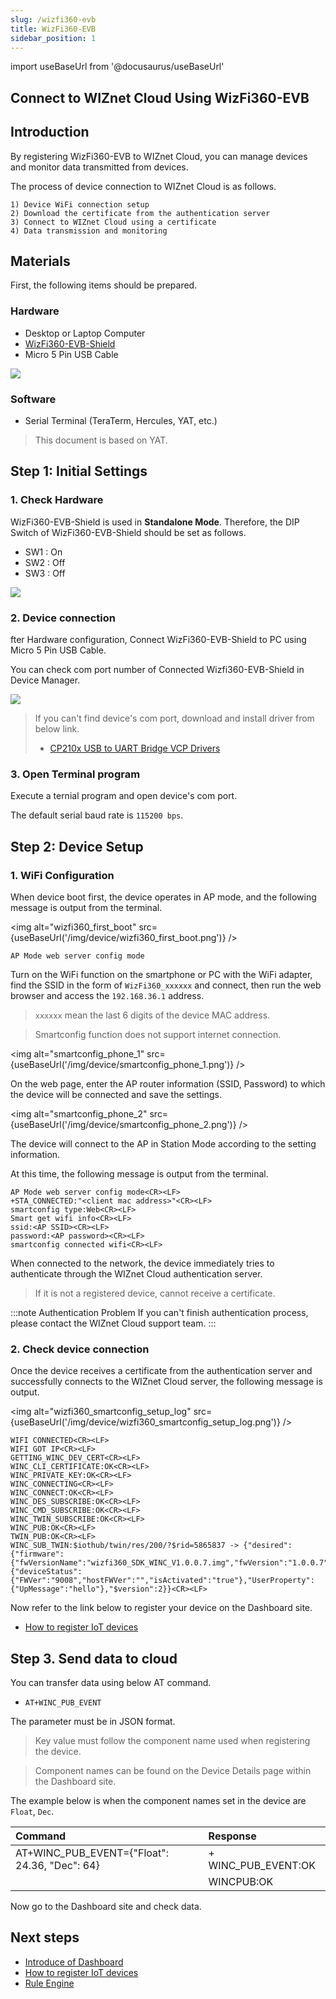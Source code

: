 ```yaml
---
slug: /wizfi360-evb
title: WizFi360-EVB
sidebar_position: 1
---
```


import useBaseUrl from '@docusaurus/useBaseUrl'

## Connect to WIZnet Cloud Using WizFi360-EVB

## Introduction

By registering WizFi360-EVB to WIZnet Cloud, you can manage devices and monitor data transmitted from devices.

The process of device connection to WIZnet Cloud is as follows.

```
1) Device WiFi connection setup
2) Download the certificate from the authentication server
3) Connect to WIZnet Cloud using a certificate
4) Data transmission and monitoring
```


## Materials

First, the following items should be prepared.

### Hardware
 - Desktop or Laptop Computer
 - [WizFi360-EVB-Shield](https://wizwiki.net/wiki/doku.php/products:wizfi360:start)
 - Micro 5 Pin USB Cable

<img src="https://github.com/Wiznet/azure-iot-kr/blob/master/images/mqtt_atcmd_wizfi360_required_item_1.png?raw=true" />

### Software
 - Serial Terminal (TeraTerm, Hercules, YAT, etc.)

>This document is based on YAT.



## Step 1: Initial Settings

### 1. Check Hardware 

WizFi360-EVB-Shield is used in **Standalone Mode**. Therefore, the DIP Switch of WizFi360-EVB-Shield should be set as follows.

* SW1 : On
* SW2 : Off
* SW3 : Off

<img src="https://github.com/Wiznet/azure-iot-kr/blob/master/images/set_wizfi360_evb_shield_dip_sw_1.png?raw=true" />



### 2. Device connection

fter Hardware configuration, Connect WizFi360-EVB-Shield to PC using Micro 5 Pin USB Cable.


You can check com port number of Connected Wizfi360-EVB-Shield in Device Manager.

<img src="https://github.com/Wiznet/azure-iot-kr/blob/master/images/device_management_1.png?raw=true" />

> If you can't find device's com port, download and install driver from below link.
>
> * [CP210x USB to UART Bridge VCP Drivers](https://www.silabs.com/products/development-tools/software/usb-to-uart-bridge-vcp-drivers)


### 3. Open Terminal program

Execute a ternial program and open device's com port.

The default serial baud rate is `115200 bps`.

<!-- 설정 캡쳐? -->


## Step 2: Device Setup

### 1. WiFi Configuration

When device boot first, the device operates in AP mode, and the following message is output from the terminal.

<!-- 초기 부팅 메시지 화면 -->
<img alt="wizfi360_first_boot" src={useBaseUrl('/img/device/wizfi360_first_boot.png')} />

```
AP Mode web server config mode
```

Turn on the WiFi function on the smartphone or PC with the WiFi adapter, find the SSID in the form of `WizFi360_xxxxxx` and connect, then run the web browser and access the `192.168.36.1` address.

>`xxxxxx` mean the last 6 digits of the device MAC address.

>Smartconfig function does not support internet connection.


<!-- 스마트폰 캡쳐 화면 -->

<img alt="smartconfig_phone_1" src={useBaseUrl('/img/device/smartconfig_phone_1.png')} />


On the web page, enter the AP router information (SSID, Password) to which the device will be connected and save the settings.

<img alt="smartconfig_phone_2" src={useBaseUrl('/img/device/smartconfig_phone_2.png')} />

The device will connect to the AP in Station Mode according to the setting information.

At this time, the following message is output from the terminal.

```
AP Mode web server config mode<CR><LF>
+STA_CONNECTED:"<client mac address>"<CR><LF>
smartconfig type:Web<CR><LF>
Smart get wifi info<CR><LF>
ssid:<AP SSID><CR><LF>
password:<AP password><CR><LF>
smartconfig connected wifi<CR><LF>
```


When connected to the network, the device immediately tries to authenticate through the WIZnet Cloud authentication server.


>If it is not a registered device, cannot receive a certificate.

:::note Authentication Problem
If you can't finish authentication process, please contact the WIZnet Cloud support team.
:::



### 2. Check device connection

Once the device receives a certificate from the authentication server and successfully connects to the WIZnet Cloud server, the following message is output.

<!-- 캡쳐 화면 -->

<img alt="wizfi360_smartconfig_setup_log" src={useBaseUrl('/img/device/wizfi360_smartconfig_setup_log.png')} />

```
WIFI CONNECTED<CR><LF>
WIFI GOT IP<CR><LF>
GETTING_WINC_DEV_CERT<CR><LF>
WINC_CLI_CERTIFICATE:OK<CR><LF>
WINC_PRIVATE_KEY:OK<CR><LF>
WINC_CONNECTING<CR><LF>
WINC_CONNECT:OK<CR><LF>
WINC_DES_SUBSCRIBE:OK<CR><LF>
WINC_CMD_SUBSCRIBE:OK<CR><LF>
WINC_TWIN_SUBSCRIBE:OK<CR><LF>
WINC_PUB:OK<CR><LF>
TWIN_PUB:OK<CR><LF>
WINC_SUB_TWIN:$iothub/twin/res/200/?$rid=5865837 -> {"desired":{"firmware":{"fwVersionName":"wizfi360_SDK_WINC_V1.0.0.7.img","fwVersion":"1.0.0.7"},"$version":3},"reported":{"deviceStatus":{"FWVer":"9008","hostFWVer":"","isActivated":"true"},"UserProperty":{"UpMessage":"hello"},"$version":2}}<CR><LF>
```

Now refer to the link below to register your device on the Dashboard site.

- [How to register IoT devices](/how_to_register_IoT_devices)



## Step 3. Send data to cloud

You can transfer data using below AT command.

* `AT+WINC_PUB_EVENT`

The parameter must be in JSON format.

>Key value must follow the component name used when registering the device.

>Component names can be found on the Device Details page within the Dashboard site.

<!-- 설명 문서 링크 -->

The example below is when the component names set in the device are `Float`, `Dec`.


| Command                                       | Response            |
| :-------------------------------------------- | :------------------ |
| AT+WINC_PUB_EVENT={"Float": 24.36, "Dec": 64} | + WINC_PUB_EVENT:OK |
|                                               | WINCPUB:OK          |


Now go to the Dashboard site and check data.


## Next steps

- [Introduce of Dashboard](/introduce_of_dashboard)
- [How to register IoT devices](/how_to_register_IoT_devices)
- [Rule Engine](/rule_engine)




